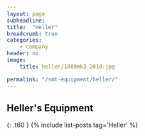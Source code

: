 ```yaml
---
layout: page
subheadline:
title:  "Heller"
breadcrumb: true
categories:
    - company
header: no
image:
    title: heller/1809mk3-2010.jpg

permalink: "/smt-equipment/heller/"
---
```


## Heller's Equipment ##
{: .t60 }
{% include list-posts tag='Heller' %}
